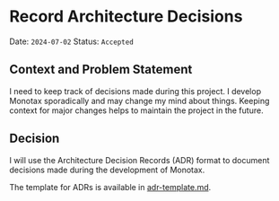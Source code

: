 # Record Architecture Decisions

Date: `2024-07-02`
Status: `Accepted`

## Context and Problem Statement

I need to keep track of decisions made during this project. I develop Monotax sporadically and may change my mind about things. Keeping context for major changes helps to maintain the project in the future.

## Decision

I will use the Architecture Decision Records (ADR) format to document decisions made during the development of Monotax.

The template for ADRs is available in [adr-template.md](adr-template.md).
